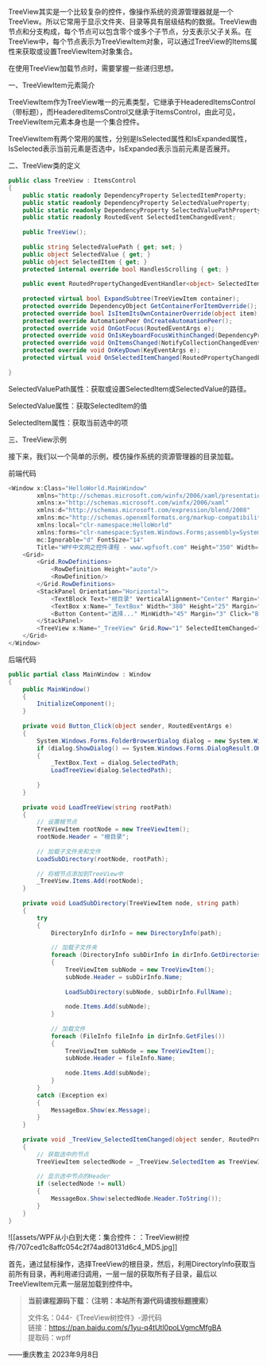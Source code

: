 TreeView其实是一个比较复杂的控件，像操作系统的资源管理器就是一个TreeView。所以它常用于显示文件夹、目录等具有层级结构的数据。TreeView由节点和分支构成，每个节点可以包含零个或多个子节点，分支表示父子关系。在TreeView中，每个节点表示为TreeViewItem对象，可以通过TreeView的Items属性来获取或设置TreeViewItem对象集合。

在使用TreeView加载节点时，需要掌握一些递归思想。

一、TreeViewItem元素简介

TreeViewItem作为TreeView唯一的元素类型，它继承于HeaderedItemsControl（带标题），而HeaderedItemsControl又继承于ItemsControl，由此可见，TreeViewItem元素本身也是一个集合控件。

TreeViewItem有两个常用的属性，分别是IsSelected属性和IsExpanded属性，IsSelected表示当前元素是否选中，IsExpanded表示当前元素是否展开。

二、TreeView类的定义

```cs
public class TreeView : ItemsControl
{
    public static readonly DependencyProperty SelectedItemProperty;
    public static readonly DependencyProperty SelectedValueProperty;
    public static readonly DependencyProperty SelectedValuePathProperty;
    public static readonly RoutedEvent SelectedItemChangedEvent;
 
    public TreeView();
 
    public string SelectedValuePath { get; set; }
    public object SelectedValue { get; }
    public object SelectedItem { get; }
    protected internal override bool HandlesScrolling { get; }
 
    public event RoutedPropertyChangedEventHandler<object> SelectedItemChanged;
 
    protected virtual bool ExpandSubtree(TreeViewItem container);
    protected override DependencyObject GetContainerForItemOverride();
    protected override bool IsItemItsOwnContainerOverride(object item);
    protected override AutomationPeer OnCreateAutomationPeer();
    protected override void OnGotFocus(RoutedEventArgs e);
    protected override void OnIsKeyboardFocusWithinChanged(DependencyPropertyChangedEventArgs e);
    protected override void OnItemsChanged(NotifyCollectionChangedEventArgs e);
    protected override void OnKeyDown(KeyEventArgs e);
    protected virtual void OnSelectedItemChanged(RoutedPropertyChangedEventArgs<object> e);
 
}
```

SelectedValuePath属性：获取或设置SelectedItem或SelectedValue的路径。

SelectedValue属性：获取SelectedItem的值

SelectedItem属性：获取当前选中的项

三、TreeView示例

接下来，我们以一个简单的示例，模仿操作系统的资源管理器的目录加载。

前端代码

```cs
<Window x:Class="HelloWorld.MainWindow"
        xmlns="http://schemas.microsoft.com/winfx/2006/xaml/presentation"
        xmlns:x="http://schemas.microsoft.com/winfx/2006/xaml"
        xmlns:d="http://schemas.microsoft.com/expression/blend/2008"
        xmlns:mc="http://schemas.openxmlformats.org/markup-compatibility/2006"
        xmlns:local="clr-namespace:HelloWorld" 
        xmlns:forms="clr-namespace:System.Windows.Forms;assembly=System.Windows.Forms"
        mc:Ignorable="d" FontSize="14"
        Title="WPF中文网之控件课程 - www.wpfsoft.com" Height="350" Width="500">
    <Grid>
        <Grid.RowDefinitions>
            <RowDefinition Height="auto"/>
            <RowDefinition/>
        </Grid.RowDefinitions>
        <StackPanel Orientation="Horizontal">
            <TextBlock Text="根目录" VerticalAlignment="Center" Margin="3"/>
            <TextBox x:Name="_TextBox" Width="380" Height="25" Margin="3"/>
            <Button Content="选择..." MinWidth="45" Margin="3" Click="Button_Click"/>
        </StackPanel>
        <TreeView x:Name="_TreeView" Grid.Row="1" SelectedItemChanged="_TreeView_SelectedItemChanged"/>
    </Grid>
</Window>
```

后端代码

```cs
public partial class MainWindow : Window
{        
    public MainWindow()
    {
        InitializeComponent();            
    }        
 
    private void Button_Click(object sender, RoutedEventArgs e)
    {
        System.Windows.Forms.FolderBrowserDialog dialog = new System.Windows.Forms.FolderBrowserDialog();
        if (dialog.ShowDialog() == System.Windows.Forms.DialogResult.OK)
        {
            _TextBox.Text = dialog.SelectedPath;
            LoadTreeView(dialog.SelectedPath);
 
        }
    }
 
    private void LoadTreeView(string rootPath)
    {
        // 设置根节点
        TreeViewItem rootNode = new TreeViewItem();
        rootNode.Header = "根目录";
 
        // 加载子文件夹和文件
        LoadSubDirectory(rootNode, rootPath);
 
        // 将根节点添加到TreeView中
        _TreeView.Items.Add(rootNode);
    }
 
    private void LoadSubDirectory(TreeViewItem node, string path)
    {
        try
        {
            DirectoryInfo dirInfo = new DirectoryInfo(path);
 
            // 加载子文件夹
            foreach (DirectoryInfo subDirInfo in dirInfo.GetDirectories())
            {
                TreeViewItem subNode = new TreeViewItem();
                subNode.Header = subDirInfo.Name;
 
                LoadSubDirectory(subNode, subDirInfo.FullName);
 
                node.Items.Add(subNode);
            }
 
            // 加载文件
            foreach (FileInfo fileInfo in dirInfo.GetFiles())
            {
                TreeViewItem subNode = new TreeViewItem();
                subNode.Header = fileInfo.Name;
 
                node.Items.Add(subNode);
            }
        }
        catch (Exception ex)
        {
            MessageBox.Show(ex.Message);
        }
    }
 
    private void _TreeView_SelectedItemChanged(object sender, RoutedPropertyChangedEventArgs<object> e)
    {
        // 获取选中的节点
        TreeViewItem selectedNode = _TreeView.SelectedItem as TreeViewItem;
 
        // 显示选中节点的Header
        if (selectedNode != null)
        {
            MessageBox.Show(selectedNode.Header.ToString());
        }
    }
}
```

![[assets/WPF从小白到大佬：集合控件：：TreeView树控件/707ced1c8affc054c2f74ad80131d6c4_MD5.jpg]]

首先，通过鼠标操作，选择TreeView的根目录，然后，利用DirectoryInfo获取当前所有目录，再利用递归调用，一层一层的获取所有子目录，最后以TreeViewItem元素一层层加载到控件中。

> **当前课程源码下载：（注明：本站所有源代码请按标题搜索）**
> 
> 文件名：044-《TreeView树控件》-源代码  
> 链接：https://pan.baidu.com/s/1yu-q4tUtl0poLVgmcMfgBA  
> 提取码：wpff

——重庆教主 2023年9月8日


